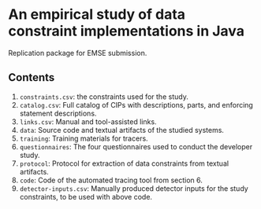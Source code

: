 # An empirical study of data constraint implementations in Java
Replication package for EMSE submission.

## Contents

 1. `constraints.csv`: the constraints used for the study.
 2. `catalog.csv`: Full catalog of CIPs with descriptions, parts, and enforcing statement descriptions.
 3. `links.csv`: Manual and tool-assisted links.
 4. `data`: Source code and textual artifacts of the studied systems.
 5. `training`: Training materials for tracers.
 6. `questionnaires`: The four questionnaires used to conduct the developer study.
 7. `protocol`: Protocol for extraction of data constraints from textual artifacts.
 8. `code`: Code of the automated tracing tool from section 6.
 9. `detector-inputs.csv`: Manually produced detector inputs for the study constraints, to be used with above code.

